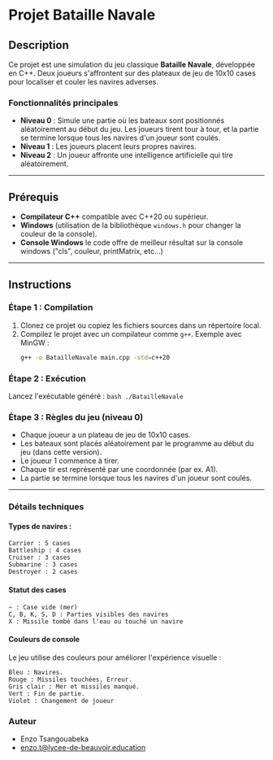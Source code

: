 # Projet Bataille Navale

## Description

Ce projet est une simulation du jeu classique **Bataille Navale**, développée en C++. Deux joueurs s'affrontent sur des plateaux de jeu de 10x10 cases pour localiser et couler les navires adverses.

### Fonctionnalités principales
- **Niveau 0** : Simule une partie où les bateaux sont positionnés aléatoirement au début du jeu. Les joueurs tirent tour à tour, et la partie se termine lorsque tous les navires d'un joueur sont coulés.
- **Niveau 1** : Les joueurs placent leurs propres navires.
- **Niveau 2** : Un joueur affronte une intelligence artificielle qui tire aléatoirement.

---

## Prérequis

- **Compilateur C++** compatible avec C++20 ou supérieur.
- **Windows** (utilisation de la bibliothèque `windows.h` pour changer la couleur de la console).
- **Console Windows** le code offre de meilleur résultat sur la console windows ("cls", couleur, printMatrix, etc...)

---

## Instructions

### Étape 1 : Compilation
1. Clonez ce projet ou copiez les fichiers sources dans un répertoire local.
2. Compilez le projet avec un compilateur comme `g++`. Exemple avec MinGW :
   ```bash
   g++ -o BatailleNavale main.cpp -std=c++20
   ```


### Étape 2 : Exécution

Lancez l'exécutable généré :
    ```bash
    ./BatailleNavale
    ```

### Étape 3 : Règles du jeu (niveau 0)

- Chaque joueur a un plateau de jeu de 10x10 cases.
- Les bateaux sont placés aléatoirement par le programme au début du jeu (dans cette version).
- Le joueur 1 commence à tirer.
- Chaque tir est représenté par une coordonnée (par ex. A1).
- La partie se termine lorsque tous les navires d'un joueur sont coulés.

---

### Détails techniques
#### **Types de navires :**

    Carrier : 5 cases
    Battleship : 4 cases
    Cruiser : 3 cases
    Submarine : 3 cases
    Destroyer : 2 cases

#### **Statut des cases**

    ~ : Case vide (mer)
    C, B, K, S, D : Parties visibles des navires
    X : Missile tombé dans l'eau ou touché un navire

#### **Couleurs de console**

Le jeu utilise des couleurs pour améliorer l'expérience visuelle :

    Bleu : Navires.
    Rouge : Missiles touchées, Erreur.
    Gris clair : Mer et missiles manqué.
    Vert : Fin de partie.
    Violet : Changement de joueur

### **Auteur**

- Enzo Tsangouabeka
- enzo.t@lycee-de-beauvoir.education